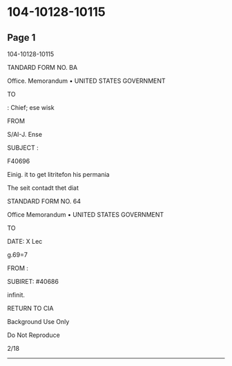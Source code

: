 # 104-10128-10115

## Page 1

104-10128-10115

TANDARD FORM NO. BA

Office. Memorandum • UNITED STATES GOVERNMENT

TO

: Chief; ese wisk

FROM

S/AI-J. Ense

SUBJECT :

F40696

Einig. it to get litritefon his permania

The seit contadt thet diat

STANDARD FORM NO. 64

Office Memorandum • UNITED STATES GOVERNMENT

TO

DATE: X Lec

g.69=7

FROM :

SUBIRET: #40686

infinit.

RETURN TO CIA

Background Use Only

Do Not Reproduce

2/18

---


